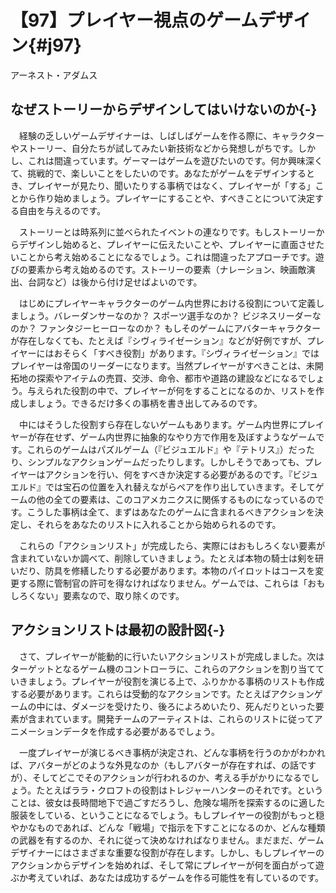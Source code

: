 # 【97】プレイヤー視点のゲームデザイン{#j97}

<div class="author">アーネスト・アダムス</div>

## なぜストーリーからデザインしてはいけないのか{-}

　経験の乏しいゲームデザイナーは、しばしばゲームを作る際に、キャラクターやストーリー、自分たちが試してみたい新技術などから発想しがちです。しかし、これは間違っています。ゲーマーはゲームを遊びたいのです。何か興味深くて、挑戦的で、楽しいことをしたいのです。あなたがゲームをデザインするとき、プレイヤーが見たり、聞いたりする事柄ではなく、プレイヤーが「する」ことから作り始めましょう。プレイヤーにすることや、すべきことについて決定する自由を与えるのです。

　ストーリーとは時系列に並べられたイベントの連なりです。もしストーリーからデザインし始めると、プレイヤーに伝えたいことや、プレイヤーに直面させたいことから考え始めることになるでしょう。これは間違ったアプローチです。遊びの要素から考え始めるのです。ストーリーの要素（ナレーション、映画敵演出、台詞など）は後から付け足せばよいのです。

　はじめにプレイヤーキャラクターのゲーム内世界における役割について定義しましょう。バレーダンサーなのか？ スポーツ選手なのか？ ビジネスリーダーなのか？ ファンタジーヒーローなのか？ もしそのゲームにアバターキャラクターが存在しなくても、たとえば『シヴィライゼーション』などが好例ですが、プレイヤーにはおそらく「すべき役割」があります。『シヴィライゼーション』ではプレイヤーは帝国のリーダーになります。当然プレイヤーがすべきことは、未開拓地の探索やアイテムの売買、交渉、命令、都市や道路の建設などになるでしょう。与えられた役割の中で、プレイヤーが何をすることになるのか、リストを作成しましょう。できるだけ多くの事柄を書き出してみるのです。

　中にはそうした役割すら存在しないゲームもあります。ゲーム内世界にプレイヤーが存在せず、ゲーム内世界に抽象的なやり方で作用を及ぼすようなゲームです。これらのゲームはパズルゲーム（『ビジュエルド』や『テトリス』）だったり、シンプルなアクションゲームだったりします。しかしそうであっても、プレイヤーはアクションを行い、何をすべきか決定する必要があるのです。『ビジュエルド』では宝石の位置を入れ替えながらペアを作り出していきます。そしてゲームの他の全ての要素は、このコアメカニクスに関係するものになっているのです。こうした事柄は全て、まずはあなたのゲームに含まれるべきアクションを決定し、それらをあなたのリストに入れることから始められるのです。

　これらの「アクションリスト」が完成したら、実際にはおもしろくない要素が含まれていないか調べて、削除していきましょう。たとえば本物の騎士は剣を研いだり、防具を修繕したりする必要があります。本物のパイロットはコースを変更する際に管制官の許可を得なければなりません。ゲームでは、これらは「おもしろくない」要素なので、取り除くのです。

## アクションリストは最初の設計図{-}

　さて、プレイヤーが能動的に行いたいアクションリストが完成しました。次はターゲットとなるゲーム機のコントローラに、これらのアクションを割り当てていきましょう。プレイヤーが役割を演じる上で、ふりかかる事柄のリストも作成する必要があります。これらは受動的なアクションです。たとえばアクションゲームの中には、ダメージを受けたり、後ろによろめいたり、死んだりといった要素が含まれています。開発チームのアーティストは、これらのリストに従ってアニメーションデータを作成する必要があるでしょう。

　一度プレイヤーが演じるべき事柄が決定され、どんな事柄を行うのかがわかれば、アバターがどのような外見なのか（もしアバターが存在すれば、の話ですが）、そしてどこでそのアクションが行われるのか、考える手がかりになるでしょう。たとえばララ・クロフトの役割はトレジャーハンターのそれです。ということは、彼女は長時間地下で過ごすだろうし、危険な場所を探索するのに適した服装をしている、ということになるでしょう。もしプレイヤーの役割がもっと穏やかなものであれば、どんな「戦場」で指示を下すことになるのか、どんな種類の武器を有するのか、それに従って決めなければなりません。まだまだ、ゲームデザイナーにはさまざまな重要な役割が存在します。しかし、もしプレイヤーのアクションからデザインを始めれば、そして常にプレイヤーが何を面白がって遊ぶか考えていれば、あなたは成功するゲームを作る可能性を有しているのです。
